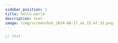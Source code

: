 ```yaml
---
sidebar_position: 1
title: hello world
description: test
image: /img/screenshot_2024-06-17_at_15.47.33.png
---
```

```javascript
// test
```

